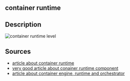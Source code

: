 ## container runtime

## Description

![container runtime level](https://external-content.duckduckgo.com/iu/?u=https%3A%2F%2Fmerlijn.sebrechts.be%2Fimg%2F2020%2Fcontainer-runtimes.jpg&f=1&nofb=1&ipt=74ffd31238ce6c5be8c3da0d6bc25a3c6e3550cfb4663c1becfcba7004361f71&ipo=images)

## Sources 

- [article about container runtime](https://blog.alterway.fr/le-point-sur-les-container-runtimes.html)
- [very good article about conainer runtime component](https://insujang.github.io/2019-10-31/container-runtime/)
- [article about container engine, runtime and orchestrator](https://sarusso.github.io/blog/container-engines-runtimes-orchestrators.html)


